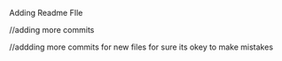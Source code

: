 
Adding Readme FIle

//adding more commits

//addding more commits for new files for sure its okey to make mistakes

